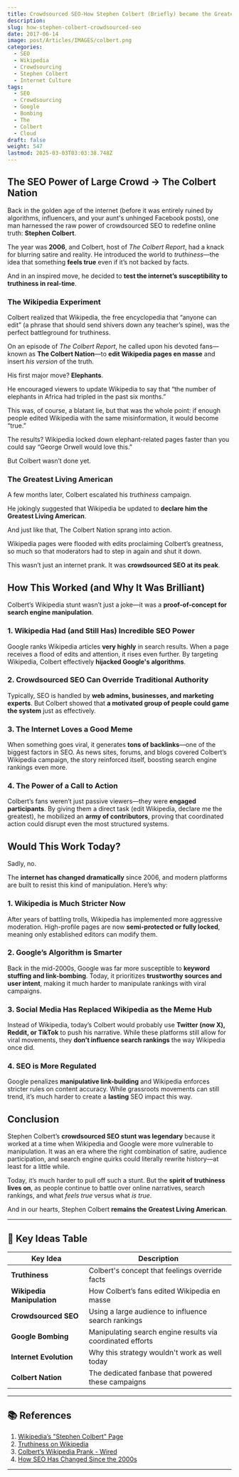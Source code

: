 ```yaml
---
title: Crowdsourced SEO-How Stephen Colbert (Briefly) became the Greatest Living American, In Google Search
description: 
slug: how-stephen-colbert-crowdsourced-seo
date: 2017-06-14
image: post/Articles/IMAGES/colbert.png
categories:
  - SEO
  - Wikipedia
  - Crowdsourcing
  - Stephen Colbert
  - Internet Culture
tags:
  - SEO
  - Crowdsourcing
  - Google
  - Bombing
  - The
  - Colbert
  - Cloud
draft: false
weight: 547
lastmod: 2025-03-03T03:03:38.748Z
---
```

## The SEO Power of Large Crowd -> The Colbert Nation

Back in the golden age of the internet (before it was entirely ruined by algorithms, influencers, and your aunt's unhinged Facebook posts), one man harnessed the raw power of crowdsourced SEO to redefine online truth: **Stephen Colbert**.

The year was **2006**, and Colbert, host of *The Colbert Report*, had a knack for blurring satire and reality. He introduced the world to *truthiness*—the idea that something **feels true** even if it’s not backed by facts.

And in an inspired move, he decided to **test the internet’s susceptibility to truthiness in real-time**.

### The Wikipedia Experiment

Colbert realized that Wikipedia, the free encyclopedia that “anyone can edit” (a phrase that should send shivers down any teacher’s spine), was the perfect battleground for truthiness.

On an episode of *The Colbert Report*, he called upon his devoted fans—known as **The Colbert Nation**—to **edit Wikipedia pages en masse** and insert *his version* of the truth.

His first major move? **Elephants**.

He encouraged viewers to update Wikipedia to say that “the number of elephants in Africa had tripled in the past six months.”

This was, of course, a blatant lie, but that was the whole point: if enough people edited Wikipedia with the same misinformation, it would become “true.”

The results? Wikipedia locked down elephant-related pages faster than you could say “George Orwell would love this.”

But Colbert wasn’t done yet.

### The Greatest Living American

A few months later, Colbert escalated his *truthiness* campaign.

He jokingly suggested that Wikipedia be updated to **declare him the Greatest Living American**.

And just like that, The Colbert Nation sprang into action.

Wikipedia pages were flooded with edits proclaiming Colbert’s greatness, so much so that moderators had to step in again and shut it down.

This wasn’t just an internet prank. It was **crowdsourced SEO at its peak**.

## How This Worked (and Why It Was Brilliant)

Colbert’s Wikipedia stunt wasn’t just a joke—it was a **proof-of-concept for search engine manipulation**.

### 1. **Wikipedia Had (and Still Has) Incredible SEO Power**

Google ranks Wikipedia articles **very highly** in search results. When a page receives a flood of edits and attention, it rises even further. By targeting Wikipedia, Colbert effectively **hijacked Google's algorithms**.

### 2. **Crowdsourced SEO Can Override Traditional Authority**

Typically, SEO is handled by **web admins, businesses, and marketing experts**. But Colbert showed that **a motivated group of people could game the system** just as effectively.

### 3. **The Internet Loves a Good Meme**

When something goes viral, it generates **tons of backlinks**—one of the biggest factors in SEO. As news sites, forums, and blogs covered Colbert’s Wikipedia campaign, the story reinforced itself, boosting search engine rankings even more.

### 4. **The Power of a Call to Action**

Colbert’s fans weren’t just passive viewers—they were **engaged participants**. By giving them a direct task (edit Wikipedia, declare me the greatest), he mobilized an **army of contributors**, proving that coordinated action could disrupt even the most structured systems.

## Would This Work Today?

Sadly, no.

The **internet has changed dramatically** since 2006, and modern platforms are built to resist this kind of manipulation. Here’s why:

### 1. **Wikipedia is Much Stricter Now**

After years of battling trolls, Wikipedia has implemented more aggressive moderation. High-profile pages are now **semi-protected or fully locked**, meaning only established editors can modify them.

### 2. **Google’s Algorithm is Smarter**

Back in the mid-2000s, Google was far more susceptible to **keyword stuffing and link-bombing**. Today, it prioritizes **trustworthy sources and user intent**, making it much harder to manipulate rankings with viral campaigns.

### 3. **Social Media Has Replaced Wikipedia as the Meme Hub**

Instead of Wikipedia, today’s Colbert would probably use **Twitter (now X), Reddit, or TikTok** to push his narrative. While these platforms still allow for viral movements, they **don’t influence search rankings** the way Wikipedia once did.

### 4. **SEO is More Regulated**

Google penalizes **manipulative link-building** and Wikipedia enforces stricter rules on content accuracy. While grassroots movements can still trend, it’s much harder to create a **lasting** SEO impact this way.

## Conclusion

Stephen Colbert’s **crowdsourced SEO stunt was legendary** because it worked at a time when Wikipedia and Google were more vulnerable to manipulation. It was an era where the right combination of satire, audience participation, and search engine quirks could literally rewrite history—at least for a little while.

Today, it’s much harder to pull off such a stunt. But the **spirit of truthiness lives on**, as people continue to battle over online narratives, search rankings, and what *feels true* versus what *is true*.

And in our hearts, Stephen Colbert **remains the Greatest Living American**.

***

## 🔑 Key Ideas Table

| Key Idea                   | Description                                                |
| -------------------------- | ---------------------------------------------------------- |
| **Truthiness**             | Colbert's concept that feelings override facts             |
| **Wikipedia Manipulation** | How Colbert’s fans edited Wikipedia en masse               |
| **Crowdsourced SEO**       | Using a large audience to influence search rankings        |
| **Google Bombing**         | Manipulating search engine results via coordinated efforts |
| **Internet Evolution**     | Why this strategy wouldn't work as well today              |
| **Colbert Nation**         | The dedicated fanbase that powered these campaigns         |

***

## 📚 References

1. [Wikipedia’s "Stephen Colbert" Page](https://en.wikipedia.org/wiki/Stephen_Colbert)
2. [Truthiness on Wikipedia](https://en.wikipedia.org/wiki/Truthiness)
3. [Colbert’s Wikipedia Prank - Wired](https://www.wired.com/2006/08/colbert-wikipedia-prank-shut-down/)
4. [How SEO Has Changed Since the 2000s](https://moz.com/blog/the-evolution-of-seo)

***
